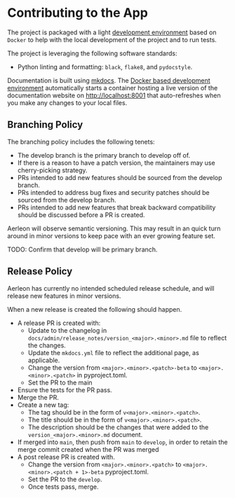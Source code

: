 # Contributing to the App


The project is packaged with a light [development environment](dev_environment.md) based on `Docker` to help with the local development of the project and to run tests.

The project is leveraging the following software standards:

- Python linting and formatting: `black`, `flake8`, and `pydocstyle`.

Documentation is built using [mkdocs](https://www.mkdocs.org/). The [Docker based development environment](dev_environment.md#docker-development-environment) automatically starts a container hosting a live version of the documentation website on [http://localhost:8001](http://localhost:8001) that auto-refreshes when you make any changes to your local files.

## Branching Policy

The branching policy includes the following tenets:

- The develop branch is the primary branch to develop off of.
- If there is a reason to have a patch version, the maintainers may use cherry-picking strategy.
- PRs intended to add new features should be sourced from the develop branch.
- PRs intended to address bug fixes and security patches should be sourced from the develop branch.
- PRs intended to add new features that break backward compatibility should be discussed before a PR is created.

Aerleon will observe semantic versioning. This may result in an quick turn around in minor versions to keep pace with an ever growing feature set.

TODO: Confirm that develop will be primary branch.

## Release Policy

Aerleon has currently no intended scheduled release schedule, and will release new features in minor versions.

When a new release is created the following should happen.

- A release PR is created with:
    - Update to the changelog in `docs/admin/release_notes/version_<major>.<minor>.md` file to reflect the changes.
    - Update the `mkdocs.yml` file to reflect the additional page, as applicable.
    - Change the version from `<major>.<minor>.<patch>-beta` to `<major>.<minor>.<patch>` in pyproject.toml.
    - Set the PR to the main
- Ensure the tests for the PR pass.
- Merge the PR.
- Create a new tag:
    - The tag should be in the form of `v<major>.<minor>.<patch>`.
    - The title should be in the form of `v<major>.<minor>.<patch>`.
    - The description should be the changes that were added to the `version_<major>.<minor>.md` document.
- If merged into `main`, then push from `main` to `develop`, in order to retain the merge commit created when the PR was merged
- A post release PR is created with.
    - Change the version from `<major>.<minor>.<patch>` to `<major>.<minor>.<patch + 1>-beta` pyproject.toml.
    - Set the PR to the `develop`.
    - Once tests pass, merge.
